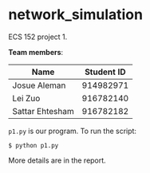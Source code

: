 # network_simulation
ECS 152 project 1.

**Team members**:

|Name           | Student ID|
|--------------|:---------:|
|Josue Aleman   | 914982971 |
|Lei Zuo        | 916782140 |
|Sattar Ehtesham| 916782182 |

`p1.py` is our program. 
To run the script:

    $ python p1.py 

More details are in the report.